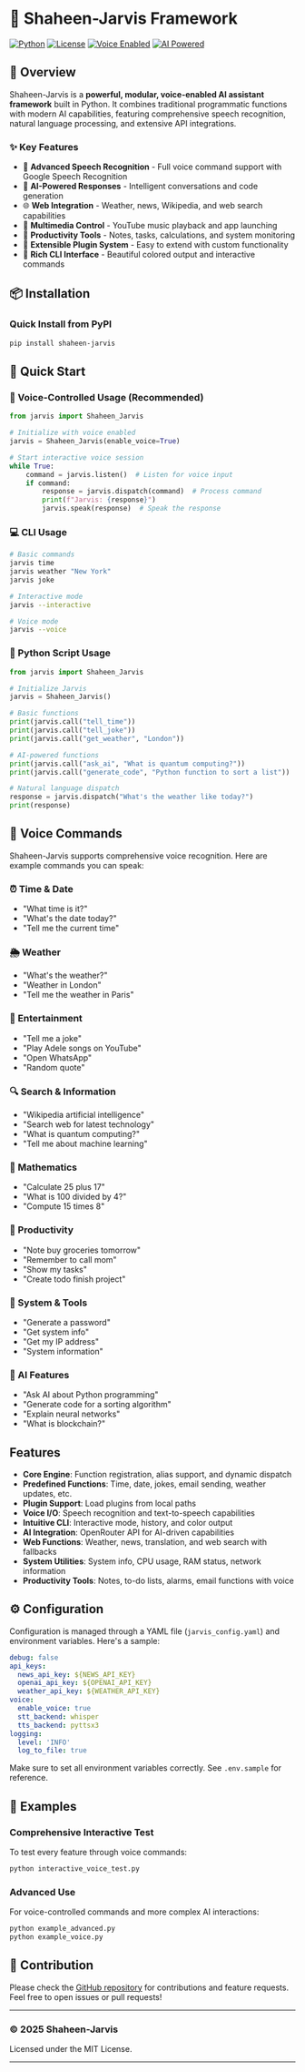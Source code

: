 # 🤖 Shaheen-Jarvis Framework

[![Python](https://img.shields.io/badge/Python-3.8%2B-blue)](https://python.org)
[![License](https://img.shields.io/badge/License-MIT-green.svg)](LICENSE)
[![Voice Enabled](https://img.shields.io/badge/Voice-Enabled-orange)]()
[![AI Powered](https://img.shields.io/badge/AI-Powered-purple)]()

## 🚀 Overview

Shaheen-Jarvis is a **powerful, modular, voice-enabled AI assistant framework** built in Python. It combines traditional programmatic functions with modern AI capabilities, featuring comprehensive speech recognition, natural language processing, and extensive API integrations.

### ✨ Key Features

- 🎤 **Advanced Speech Recognition** - Full voice command support with Google Speech Recognition
- 🧠 **AI-Powered Responses** - Intelligent conversations and code generation
- 🌐 **Web Integration** - Weather, news, Wikipedia, and web search capabilities
- 🎵 **Multimedia Control** - YouTube music playback and app launching
- 📝 **Productivity Tools** - Notes, tasks, calculations, and system monitoring
- 🔧 **Extensible Plugin System** - Easy to extend with custom functionality
- 🎨 **Rich CLI Interface** - Beautiful colored output and interactive commands

## 📦 Installation

### Quick Install from PyPI
```bash
pip install shaheen-jarvis
```



## 🚀 Quick Start

### 🎤 Voice-Controlled Usage (Recommended)

```python
from jarvis import Shaheen_Jarvis

# Initialize with voice enabled
jarvis = Shaheen_Jarvis(enable_voice=True)

# Start interactive voice session
while True:
    command = jarvis.listen()  # Listen for voice input
    if command:
        response = jarvis.dispatch(command)  # Process command
        print(f"Jarvis: {response}")
        jarvis.speak(response)  # Speak the response
```

### 💻 CLI Usage

```bash
# Basic commands
jarvis time
jarvis weather "New York"
jarvis joke

# Interactive mode
jarvis --interactive

# Voice mode
jarvis --voice
```

### 🐍 Python Script Usage

```python
from jarvis import Shaheen_Jarvis

# Initialize Jarvis
jarvis = Shaheen_Jarvis()

# Basic functions
print(jarvis.call("tell_time"))
print(jarvis.call("tell_joke"))
print(jarvis.call("get_weather", "London"))

# AI-powered functions
print(jarvis.call("ask_ai", "What is quantum computing?"))
print(jarvis.call("generate_code", "Python function to sort a list"))

# Natural language dispatch
response = jarvis.dispatch("What's the weather like today?")
print(response)
```

## 🎤 Voice Commands

Shaheen-Jarvis supports comprehensive voice recognition. Here are example commands you can speak:

### ⏰ Time & Date
- "What time is it?"
- "What's the date today?"
- "Tell me the current time"

### 🌦️ Weather
- "What's the weather?"
- "Weather in London"
- "Tell me the weather in Paris"

### 🎵 Entertainment
- "Tell me a joke"
- "Play Adele songs on YouTube"
- "Open WhatsApp"
- "Random quote"

### 🔍 Search & Information
- "Wikipedia artificial intelligence"
- "Search web for latest technology"
- "What is quantum computing?"
- "Tell me about machine learning"

### 🧮 Mathematics
- "Calculate 25 plus 17"
- "What is 100 divided by 4?"
- "Compute 15 times 8"

### 📝 Productivity
- "Note buy groceries tomorrow"
- "Remember to call mom"
- "Show my tasks"
- "Create todo finish project"

### 🔧 System & Tools
- "Generate a password"
- "Get system info"
- "Get my IP address"
- "System information"

### 🤖 AI Features
- "Ask AI about Python programming"
- "Generate code for a sorting algorithm"
- "Explain neural networks"
- "What is blockchain?"

## Features

- **Core Engine**: Function registration, alias support, and dynamic dispatch
- **Predefined Functions**: Time, date, jokes, email sending, weather updates, etc.
- **Plugin Support**: Load plugins from local paths
- **Voice I/O**: Speech recognition and text-to-speech capabilities
- **Intuitive CLI**: Interactive mode, history, and color output
- **AI Integration**: OpenRouter API for AI-driven capabilities
- **Web Functions**: Weather, news, translation, and web search with fallbacks
- **System Utilities**: System info, CPU usage, RAM status, network information
- **Productivity Tools**: Notes, to-do lists, alarms, email functions with voice

## ⚙️ Configuration

Configuration is managed through a YAML file (`jarvis_config.yaml`) and environment variables. Here's a sample:

```yaml
debug: false
api_keys:
  news_api_key: ${NEWS_API_KEY}
  openai_api_key: ${OPENAI_API_KEY}
  weather_api_key: ${WEATHER_API_KEY}
voice:
  enable_voice: true
  stt_backend: whisper
  tts_backend: pyttsx3
logging:
  level: 'INFO'
  log_to_file: true
```

Make sure to set all environment variables correctly. See `.env.sample` for reference.

## 🎯 Examples

### Comprehensive Interactive Test

To test every feature through voice commands:
```bash
python interactive_voice_test.py
```

### Advanced Use

For voice-controlled commands and more complex AI interactions:
```bash
python example_advanced.py
python example_voice.py
```

## 🤝 Contribution

Please check the [GitHub repository](https://github.com/yourusername/shaheen-jarvis) for contributions and feature requests. Feel free to open issues or pull requests!

---

### © 2025 Shaheen-Jarvis
Licensed under the MIT License.

---

